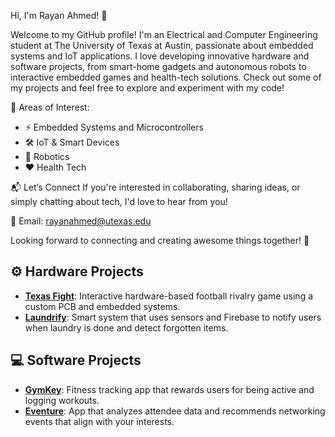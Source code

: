 Hi, I'm Rayan Ahmed! 👋

Welcome to my GitHub profile! I'm an Electrical and Computer Engineering student at The University of Texas at Austin, passionate about embedded systems and IoT applications. I love developing innovative hardware and software projects, from smart-home gadgets and autonomous robots to interactive embedded games and health-tech solutions. Check out some of my projects and feel free to explore and experiment with my code!

📌 Areas of Interest:
- ⚡ Embedded Systems and Microcontrollers
- 🛠️ IoT & Smart Devices
- 🤖 Robotics
- ❤️ Health Tech

📬 Let’s Connect
If you're interested in collaborating, sharing ideas, or simply chatting about tech, I'd love to hear from you!

📧 Email: rayanahmed@utexas.edu

Looking forward to connecting and creating awesome things together! 🚀

## ⚙️ Hardware Projects

- [**Texas Fight**](https://github.com/Sanjivps/texasfight): Interactive hardware-based football rivalry game using a custom PCB and embedded systems.
- [**Laundrify**](https://github.com/Sanjivps/laundrify): Smart system that uses sensors and Firebase to notify users when laundry is done and detect forgotten items.


## 💻 Software Projects

- [**GymKey**](https://github.com/adityapatwardhan1/healthtech-fitness): Fitness tracking app that rewards users for being active and logging workouts.
- [**Eventure**](https://github.com/rayanahmed3638/Eventure): App that analyzes attendee data and recommends networking events that align with your interests.
  


<!--
**rayanahmed3638/rayanahmed3638** is a ✨ _special_ ✨ repository because its `README.md` (this file) appears on your GitHub profile.

Here are some ideas to get you started:

- 🔭 I’m currently working on ...
- 🌱 I’m currently learning ...
- 👯 I’m looking to collaborate on ...
- 🤔 I’m looking for help with ...
- 💬 Ask me about ...
- 📫 How to reach me: ...
- 😄 Pronouns: ...
- ⚡ Fun fact: ...
-->
